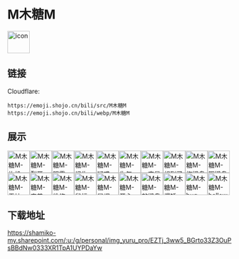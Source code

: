 # M木糖M
<img src="https://emoji.shojo.cn/bili/src/M木糖M/icon.png" width="50" height="50" alt="icon">

## 链接
Cloudflare:
```
https://emoji.shojo.cn/bili/src/M木糖M
https://emoji.shojo.cn/bili/webp/M木糖M
```
## 展示
<img src="https://emoji.shojo.cn/bili/src/M木糖M/M木糖M-炸机.png" width="50" height="50" alt="M木糖M-炸机"><img src="https://emoji.shojo.cn/bili/src/M木糖M/M木糖M-裂开.png" width="50" height="50" alt="M木糖M-裂开"><img src="https://emoji.shojo.cn/bili/src/M木糖M/M木糖M-阴霾.png" width="50" height="50" alt="M木糖M-阴霾"><img src="https://emoji.shojo.cn/bili/src/M木糖M/M木糖M-记仇.png" width="50" height="50" alt="M木糖M-记仇"><img src="https://emoji.shojo.cn/bili/src/M木糖M/M木糖M-疑惑.png" width="50" height="50" alt="M木糖M-疑惑"><img src="https://emoji.shojo.cn/bili/src/M木糖M/M木糖M-生气.png" width="50" height="50" alt="M木糖M-生气"><img src="https://emoji.shojo.cn/bili/src/M木糖M/M木糖M-一定是这样.png" width="50" height="50" alt="M木糖M-一定是这样"><img src="https://emoji.shojo.cn/bili/src/M木糖M/M木糖M-想到了.png" width="50" height="50" alt="M木糖M-想到了"><img src="https://emoji.shojo.cn/bili/src/M木糖M/M木糖M-掏键盘.png" width="50" height="50" alt="M木糖M-掏键盘"><img src="https://emoji.shojo.cn/bili/src/M木糖M/M木糖M-砸键盘.png" width="50" height="50" alt="M木糖M-砸键盘"><img src="https://emoji.shojo.cn/bili/src/M木糖M/M木糖M-无神.png" width="50" height="50" alt="M木糖M-无神"><img src="https://emoji.shojo.cn/bili/src/M木糖M/M木糖M-害羞.png" width="50" height="50" alt="M木糖M-害羞"><img src="https://emoji.shojo.cn/bili/src/M木糖M/M木糖M-维修.png" width="50" height="50" alt="M木糖M-维修"><img src="https://emoji.shojo.cn/bili/src/M木糖M/M木糖M-鼠标.png" width="50" height="50" alt="M木糖M-鼠标"><img src="https://emoji.shojo.cn/bili/src/M木糖M/M木糖M-冒烟.png" width="50" height="50" alt="M木糖M-冒烟"><img src="https://emoji.shojo.cn/bili/src/M木糖M/M木糖M-开心.png" width="50" height="50" alt="M木糖M-开心"><img src="https://emoji.shojo.cn/bili/src/M木糖M/M木糖M-敲键盘.png" width="50" height="50" alt="M木糖M-敲键盘"><img src="https://emoji.shojo.cn/bili/src/M木糖M/M木糖M-爆锤.png" width="50" height="50" alt="M木糖M-爆锤"><img src="https://emoji.shojo.cn/bili/src/M木糖M/M木糖M-bug.png" width="50" height="50" alt="M木糖M-bug"><img src="https://emoji.shojo.cn/bili/src/M木糖M/M木糖M-helloworld.png" width="50" height="50" alt="M木糖M-helloworld">

## 下载地址

https://shamiko-my.sharepoint.com/:u:/g/personal/img_yuru_pro/EZTj_3ww5_BGrto33Z3OuPsBBdNw0333XR1TpA1UYPDaYw